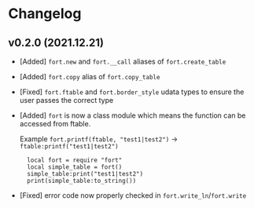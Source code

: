 # Changelog

## v0.2.0 (2021.12.21)

- [Added] `fort.new` and `fort.__call` aliases of `fort.create_table`
- [Added] `fort.copy` alias of `fort.copy_table`
- [Fixed] `fort.ftable` and `fort.border_style` udata types to ensure the user
  passes the correct type
- [Added] `fort` is now a class module which means the function can be accessed
  from ftable.

  Example `fort.printf(ftable, "test1|test2")` → `ftable:printf("test1|test2")`

        local fort = require "fort"
        local simple_table = fort()
        simple_table:print("test1|test2")
        print(simple_table:to_string())

- [Fixed] error code now properly checked in `fort.write_ln`/`fort.write`

